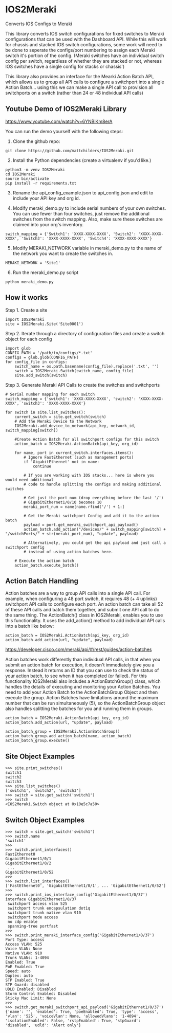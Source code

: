 # IOS2Meraki
Converts IOS Configs to Meraki

This library converts IOS switch configurations for fixed switches to Meraki configurations that can be used with the Dashboard API.  While this will work for chassis and stacked IOS switch configurations, some work will need to be done to seperate the configs/port numbering to assign each Meraki switch it's portion of the config. (Meraki switches have an individual switch config per switch, regardless of whether they are stacked or not, whereas IOS switches have a single config for stacks or chassis')

This library also provides an interface for the Mearki Action Batch API, which allows us to group all API calls to configure a switchport into a single Action Batch... using this we can make a single API call to provision all switchports on a switch (rather than 24 or 48 individual API calls)


## Youtube Demo of IOS2Meraki Library
https://www.youtube.com/watch?v=6YNBlKm8erA

You can run the demo yourself with the following steps:
1. Clone the github repo:
```
git clone https://github.com/mattchilders/IOS2Meraki.git
```

2. Install the Python dependencies (create a virtualenv if you'd like.)
```
python3 -m venv IOS2Meraki
cd IOS2Meraki
source bin/activate
pip install -r requirements.txt
```

3. Rename the api_config_example.json to api_config.json and edit to include your API key and org id.

4. Modify meraki_demo.py to include serial numbers of your own switches.  You can use fewer than four switches, just remove the additional switches from the switch mapping.  Also, make sure these switches are claimed into your org's inventory.
```
switch_mapping = {'Switch1': 'XXXX-XXXX-XXXX', 'Switch2': 'XXXX-XXXX-XXXX', 'Switch3': 'XXXX-XXXX-XXXX', 'Switch4': 'XXXX-XXXX-XXXX'}
```

5. Modify MERAKI_NETWORK variable in meraki_demo.py to the name of the network you want to create the switches in.

```
MERAKI_NETWORK = 'Site1'
```

6. Run the meraki_demo.py script
```
python meraki_demo.py
```

## How it works
Step 1. Create a site

```
import IOS2Meraki
site = IOS2Meraki.Site('Site0001')
```

Step 2. Iterate through a directory of configuration files and create a switch object for each config

```
import glob
CONFIG_PATH = '/path/to/configs/*.txt'
configs = glob.glob(CONFIG_PATH)
for config_file in configs:
    switch_name = os.path.basename(config_file).replace('.txt', '')
    switch = IOS2Meraki.Switch(switch_name, config_file)
    site.add_switch(switch)
```

Step 3. Generate Meraki API Calls to create the switches and switchports

```
# Serial number mapping for each switch
switch_mapping = {'switch1': 'XXXX-XXXX-XXXX', 'switch2': 'XXXX-XXXX-XXXX', 'switch3': 'XXXX-XXXX-XXXX'}

for switch in site.list_switches():
    current_switch = site.get_switch(switch)
    # Add the Meraki Device to the Network
    IOS2Meraki.add_device_to_network(api_key, network_id, switch_mapping[switch])
    
    #Create Action Batch for all switchport configs for this switch
    action_batch = IOS2Meraki.ActionBatch(api_key, org_id)
    
    for name, port in current_switch.interfaces.items():   
        # Ignore FastEthernet (such as management ports)
        if 'GigabitEthernet' not in name:
            continue
        
        # If you are working with IOS stacks... here is where you would need additional
        # code to handle splitting the configs and making additional switches
        
        # Get just the port num (drop everything before the last '/')
        # GigabitEthernet1/0/10 becomes 10
        meraki_port_num = name[name.rfind('/') + 1:]

        # Get the Meraki switchport Config and add it to the action batch
        payload = port.get_meraki_switchport_api_payload()
        action_batch.add_action("/devices/" + switch_mapping[switch] + "/switchPorts/" + str(meraki_port_num), "update", payload)
        
        # Alternatively, you could get the api payload and just call a switchport config
        # instead of using action batches here.
    
    # Execute the action batch
    action_batch.execute_batch()
```

## Action Batch Handling
Action batches are a way to group API calls into a single API call.  For example, when configuring a 48 port switch, it requires 48 (+ 4 uplinks) switchport API calls to configure each port.  An action batch can take all 52 of these API calls and batch them together, and submit one API call to do the same thing.  The ActionBatch() class in IOS2Meraki, enables you to use this functionality.  It uses the add_action() method to add individual API calls into a batch like below:

```
action_batch = IOS2Meraki.ActionBatch(api_key, org_id)
action_batch.add_action(url, "update", payload)
```
https://developer.cisco.com/meraki/api/#/rest/guides/action-batches

Action batches work differently than individual API calls, in that when you submit an action batch for execution, it doesn't immediately give you a response.  Instead it returns an ID that you can use to check the status of your action batch, to see when it has completed (or failed).  For this functionality IOS2Meraki also includes a ActionBatchGroup() class, which handles the details of executing and monitoring your Action Batches.  You need to add your Action Batch to the ActionBatchGroup Object and then execute the group.  Action Batches have limitations around the maximum number that can be run simultaneously (5), so the ActionBatchGroup object also handles splitting the batches for you and running them in groups.

```
action_batch = IOS2Meraki.ActionBatch(api_key, org_id)
action_batch.add_action(url, "update", payload)

action_batch_group = IOS2Meraki.ActionBatchGroup()
action_batch_group.add_action_batch(name, action_batch)
action_batch_group.execute()
```

## Site Object Examples

```
>>> site.print_switches()
switch1
switch2
switch3
>>> site.list_switches()
['switch1', 'switch2', 'switch3']
>>> switch = site.get_switch('switch1')
>>> switch
<IOS2Meraki.Switch object at 0x10e5c7a50>
```

## Switch Object Examples

```
>>> switch = site.get_switch('switch1')
>>> switch.name
'switch1'
>>>
>>> switch.print_interfaces()
FastEthernet0
GigabitEthernet1/0/1
GigabitEthernet1/0/2
 ...
GigabitEthernet1/0/52
>>>
>>> switch.list_interfaces()
['FastEthernet0', 'GigabitEthernet1/0/1', ... 'GigabitEthernet1/0/52']
>>>
>>> switch.print_ios_interface_config('GigabitEthernet1/0/37')
interface GigabitEthernet1/0/37
 switchport access vlan 525
 switchport trunk encapsulation dot1q
 switchport trunk native vlan 910
 switchport mode access
 no cdp enable
 spanning-tree portfast
>>>
>>> switch.print_meraki_interface_config('GigabitEthernet1/0/37')
Port Type: access
Access VLAN: 525
Voice VLAN: None
Native VLAN: 910
Trunk VLANs: 1-4094
Enabled: True
PoE Enabled: True
Speed: auto
Duplex: auto
STP Enabled: True
STP Guard: disabled
UDLD Enabled: Disabled
Storm Control Enabled: Disabled
Sticky Mac Limit: None
>>>
>>> switch.get_meraki_switchport_api_payload('GigabitEthernet1/0/37')
{'name': '', 'enabled': True, 'poeEnabled': True, 'type': 'access', 'vlan': '525', 'voiceVlan': None, 'allowedVlans': '1-4094', 'isolationEnabled': False, 'rstpEnabled': True, 'stpGuard': 'disabled', 'udld': 'Alert only'}
```
